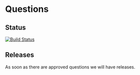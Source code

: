 # Questions

## Status

[![Build Status](https://travis-ci.org/dhbw-stginf16a/questions.svg?branch=master)](https://travis-ci.org/dhbw-stginf16a/questions)

## Releases

As soon as there are approved questions we will have releases.
